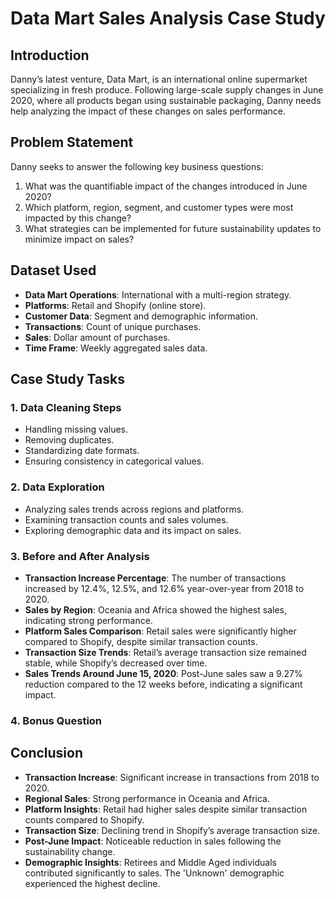 # Data Mart Sales Analysis Case Study

## Introduction

Danny’s latest venture, Data Mart, is an international online supermarket specializing in fresh produce. Following large-scale supply changes in June 2020, where all products began using sustainable packaging, Danny needs help analyzing the impact of these changes on sales performance.

## Problem Statement

Danny seeks to answer the following key business questions:
1. What was the quantifiable impact of the changes introduced in June 2020?
2. Which platform, region, segment, and customer types were most impacted by this change?
3. What strategies can be implemented for future sustainability updates to minimize impact on sales?

## Dataset Used

- **Data Mart Operations**: International with a multi-region strategy.
- **Platforms**: Retail and Shopify (online store).
- **Customer Data**: Segment and demographic information.
- **Transactions**: Count of unique purchases.
- **Sales**: Dollar amount of purchases.
- **Time Frame**: Weekly aggregated sales data.

## Case Study Tasks

### 1. Data Cleaning Steps
- Handling missing values.
- Removing duplicates.
- Standardizing date formats.
- Ensuring consistency in categorical values.

### 2. Data Exploration
- Analyzing sales trends across regions and platforms.
- Examining transaction counts and sales volumes.
- Exploring demographic data and its impact on sales.

### 3. Before and After Analysis
- **Transaction Increase Percentage**: The number of transactions increased by 12.4%, 12.5%, and 12.6% year-over-year from 2018 to 2020.
- **Sales by Region**: Oceania and Africa showed the highest sales, indicating strong performance.
- **Platform Sales Comparison**: Retail sales were significantly higher compared to Shopify, despite similar transaction counts.
- **Transaction Size Trends**: Retail’s average transaction size remained stable, while Shopify’s decreased over time.
- **Sales Trends Around June 15, 2020**: Post-June sales saw a 9.27% reduction compared to the 12 weeks before, indicating a significant impact.

### 4. Bonus Question


## Conclusion

- **Transaction Increase**: Significant increase in transactions from 2018 to 2020.
- **Regional Sales**: Strong performance in Oceania and Africa.
- **Platform Insights**: Retail had higher sales despite similar transaction counts compared to Shopify.
- **Transaction Size**: Declining trend in Shopify’s average transaction size.
- **Post-June Impact**: Noticeable reduction in sales following the sustainability change.
- **Demographic Insights**: Retirees and Middle Aged individuals contributed significantly to sales. The 'Unknown' demographic experienced the highest decline.



